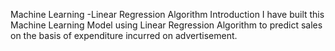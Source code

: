 Machine Learning -Linear Regression Algorithm
Introduction
I have built this Machine Learning Model using Linear Regression Algorithm to predict sales on the basis of expenditure incurred on advertisement. 
